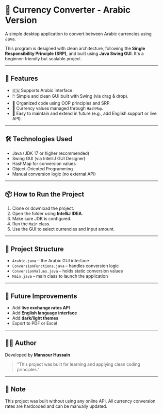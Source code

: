 # 💱 Currency Converter - Arabic Version

A simple desktop application to convert between Arabic currencies using Java.

This program is designed with clean architecture, following the **Single Responsibility Principle (SRP)**, and built using **Java Swing GUI**. It's a beginner-friendly but scalable project.

---

## 🚀 Features

- 🇸🇦 Supports Arabic interface.
- 🖱️ Simple and clean GUI built with Swing (via drag & drop).
- 🧠 Organized code using OOP principles and SRP.
- 🔢 Currency values managed through `HashMap`.
- 🧪 Easy to maintain and extend in future (e.g., add English support or live API).

---

## 🛠️ Technologies Used

- Java (JDK 17 or higher recommended)
- Swing GUI (via IntelliJ GUI Designer)
- HashMap for conversion values
- Object-Oriented Programming
- Manual conversion logic (no external API)

---

## 📦 How to Run the Project

1. Clone or download the project.
2. Open the folder using **IntelliJ IDEA**.
3. Make sure JDK is configured.
4. Run the `Main` class.
5. Use the GUI to select currencies and input amount.

---

## 📝 Project Structure

- `Arabic.java` – the Arabic GUI interface
- `ConversionFunctions.java` – handles conversion logic
- `ConversionValues.java` – holds static conversion values
- `Main.java` – main class to launch the application

---

## 🧠 Future Improvements

- Add **live exchange rates API**
- Add **English language interface**
- Add **dark/light themes**
- Export to PDF or Excel

---

## 👨‍💻 Author

Developed by **Mansour Hussain**  
> "This project was built for learning and applying clean coding principles."

---

## 📌 Note

This project was built without using any online API. All currency conversion rates are hardcoded and can be manually updated.
